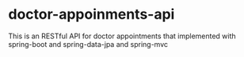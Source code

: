 # doctor-appoinments-api
This is an RESTful API for doctor appointments that implemented with spring-boot and spring-data-jpa and spring-mvc
